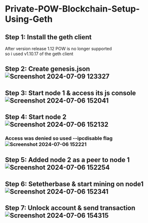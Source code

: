 # Private-POW-Blockchain-Setup-Using-Geth

## Step 1: Install the geth client
After version release 1.12 POW is no longer supported <br />
so i used v1.10.17 of the geth client

## Step 2: Create genesis.json![Screenshot 2024-07-09 123327](https://github.com/majinbruce/Private-POW-Blockchain-Setup-Using-Geth/assets/75832396/9f1174d4-d70b-46fc-a6b8-0b89a3c71ca7)

## Step 3: Start node 1 & access its js console ![Screenshot 2024-07-06 152041](https://github.com/majinbruce/Private-POW-Blockchain-Setup-Using-Geth/assets/75832396/a5049f5e-543a-4464-82db-29d26789cdde)


## Step 4: Start node 2  ![Screenshot 2024-07-06 152132](https://github.com/majinbruce/Private-POW-Blockchain-Setup-Using-Geth/assets/75832396/552220aa-a3ce-41ae-8e6e-769bd0425f54)

### Access was denied so used --ipcdisable flag![Screenshot 2024-07-06 152221](https://github.com/majinbruce/Private-POW-Blockchain-Setup-Using-Geth/assets/75832396/420fb1ed-abe9-4975-b99d-371488737c52)

## Step 5: Added node 2 as a peer to node 1![Screenshot 2024-07-06 152254](https://github.com/majinbruce/Private-POW-Blockchain-Setup-Using-Geth/assets/75832396/a5d7cc67-49b7-45d5-bed0-d0e4df3c138d)

## Step 6: Setetherbase & start mining on node1 ![Screenshot 2024-07-06 152341](https://github.com/majinbruce/Private-POW-Blockchain-Setup-Using-Geth/assets/75832396/a7719669-caf7-488a-8214-89d16f0cff1d)

## Step 7: Unlock account & send transaction![Screenshot 2024-07-06 154315](https://github.com/majinbruce/Private-POW-Blockchain-Setup-Using-Geth/assets/75832396/10cdc369-159f-43d2-98a4-de8f367b13e0)




